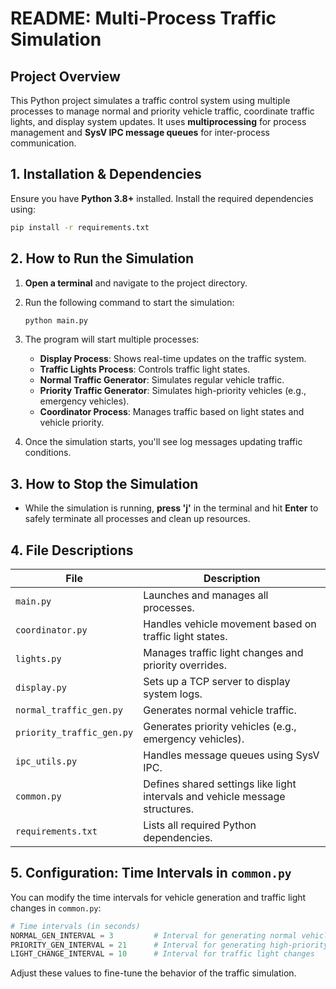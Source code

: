 # **README: Multi-Process Traffic Simulation**

## **Project Overview**
This Python project simulates a traffic control system using multiple processes to manage normal and priority vehicle traffic, coordinate traffic lights, and display system updates. It uses **multiprocessing** for process management and **SysV IPC message queues** for inter-process communication.



## **1. Installation & Dependencies**
Ensure you have **Python 3.8+** installed. Install the required dependencies using:

```bash
pip install -r requirements.txt
```



## **2. How to Run the Simulation**
1. **Open a terminal** and navigate to the project directory.
2. Run the following command to start the simulation:

   ```bash
   python main.py
   ```

3. The program will start multiple processes:
   - **Display Process**: Shows real-time updates on the traffic system.
   - **Traffic Lights Process**: Controls traffic light states.
   - **Normal Traffic Generator**: Simulates regular vehicle traffic.
   - **Priority Traffic Generator**: Simulates high-priority vehicles (e.g., emergency vehicles).
   - **Coordinator Process**: Manages traffic based on light states and vehicle priority.

4. Once the simulation starts, you'll see log messages updating traffic conditions.



## **3. How to Stop the Simulation**
- While the simulation is running, **press 'j'** in the terminal and hit **Enter** to safely terminate all processes and clean up resources.



## **4. File Descriptions**
| File                    | Description |
|-------------------------|-------------|
| `main.py`               | Launches and manages all processes. |
| `coordinator.py`        | Handles vehicle movement based on traffic light states. |
| `lights.py`             | Manages traffic light changes and priority overrides. |
| `display.py`           | Sets up a TCP server to display system logs. |
| `normal_traffic_gen.py` | Generates normal vehicle traffic. |
| `priority_traffic_gen.py` | Generates priority vehicles (e.g., emergency vehicles). |
| `ipc_utils.py`         | Handles message queues using SysV IPC. |
| `common.py`           | Defines shared settings like light intervals and vehicle message structures. |
| `requirements.txt`     | Lists all required Python dependencies. |



## **5. Configuration: Time Intervals in `common.py`**
You can modify the time intervals for vehicle generation and traffic light changes in `common.py`:

```python
# Time intervals (in seconds)
NORMAL_GEN_INTERVAL = 3         # Interval for generating normal vehicles
PRIORITY_GEN_INTERVAL = 21      # Interval for generating high-priority vehicles
LIGHT_CHANGE_INTERVAL = 10      # Interval for traffic light changes
```

Adjust these values to fine-tune the behavior of the traffic simulation.